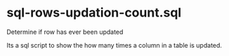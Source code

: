 # sql-rows-updation-count.sql
Determine if row has ever been updated


Its a sql script to show the how  many times a column in a table  is updated.
